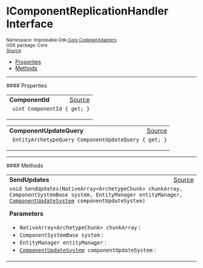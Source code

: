 
# IComponentReplicationHandler Interface
<sup>
Namespace: Improbable.Gdk.<a href="{{urlRoot}}/api/core-index">Core</a>.<a href="{{urlRoot}}/api/core/codegen-adapters-index">CodegenAdapters</a><br/>
GDK package: Core<br/>
<a href="https://www.github.com/spatialos/gdk-for-unity/blob/f54d7cdc/workers/unity/Packages/com.improbable.gdk.core/CodegenAdapters/IComponentReplicationHandler.cs/#L6">Source</a>
<style>
a code {
                    padding: 0em 0.25em!important;
}
code {
                    background-color: #ffffff!important;
}
</style>
</sup>
<nav id="pageToc" class="page-toc"><ul><li><a href="#properties">Properties</a>
<li><a href="#methods">Methods</a>
</ul></nav>










</p>
<hr style="width:100%; border-top-color:#d8d8d8" />
#### Properties


</p>




<table width="100%">
    <tr>
        <td style="border-right:none"><b>ComponentId</b></td>
        <td style="border-left:none; text-align:right"><a href="https://www.github.com/spatialos/gdk-for-unity/blob/f54d7cdc/workers/unity/Packages/com.improbable.gdk.core/CodegenAdapters/IComponentReplicationHandler.cs/#L8">Source</a></td>
    </tr>
    <tr>
        <td colspan="2">
<code> uint ComponentId { get; }</code></p>



</td>
    </tr>
</table>


<table width="100%">
    <tr>
        <td style="border-right:none"><b>ComponentUpdateQuery</b></td>
        <td style="border-left:none; text-align:right"><a href="https://www.github.com/spatialos/gdk-for-unity/blob/f54d7cdc/workers/unity/Packages/com.improbable.gdk.core/CodegenAdapters/IComponentReplicationHandler.cs/#L9">Source</a></td>
    </tr>
    <tr>
        <td colspan="2">
<code> EntityArchetypeQuery ComponentUpdateQuery { get; }</code></p>



</td>
    </tr>
</table>






</p>
<hr style="width:100%; border-top-color:#d8d8d8" />
#### Methods


</p>




<table width="100%">
    <tr>
        <td style="border-right:none"><b>SendUpdates</b></td>
        <td style="border-left:none; text-align:right"><a href="https://www.github.com/spatialos/gdk-for-unity/blob/f54d7cdc/workers/unity/Packages/com.improbable.gdk.core/CodegenAdapters/IComponentReplicationHandler.cs/#L11">Source</a></td>
    </tr>
    <tr>
        <td colspan="2">
<code>void SendUpdates(NativeArray&lt;ArchetypeChunk&gt; chunkArray, ComponentSystemBase system, EntityManager entityManager, <a href="{{urlRoot}}/api/core/component-update-system">ComponentUpdateSystem</a> componentUpdateSystem)</code></p>



</p>

<b>Parameters</b>

<ul>
<li><code>NativeArray&lt;ArchetypeChunk&gt; chunkArray</code> : </li>
<li><code>ComponentSystemBase system</code> : </li>
<li><code>EntityManager entityManager</code> : </li>
<li><code><a href="{{urlRoot}}/api/core/component-update-system">ComponentUpdateSystem</a> componentUpdateSystem</code> : </li>
</ul>





</td>
    </tr>
</table>





